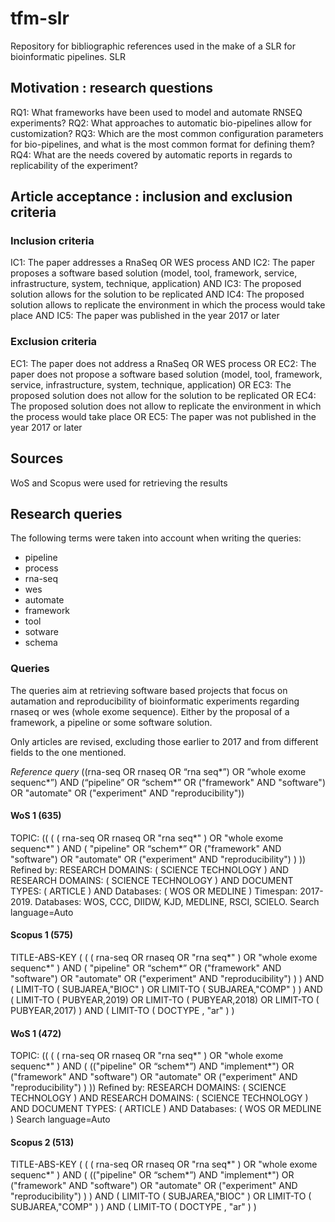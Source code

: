 # tfm-slr
Repository for bibliographic references used in the make of a SLR for bioinformatic pipelines.
 SLR
## Motivation : research questions  
RQ1: What frameworks have been used to model and automate RNSEQ experiments?
RQ2: What approaches to automatic bio-pipelines allow for customization?
RQ3: Which are the most common configuration parameters for bio-pipelines, and what is the 
most common format for defining them?
RQ4: What are the needs covered by automatic reports in regards to replicability of the 
experiment?

## Article acceptance : inclusion and exclusion criteria
### Inclusion criteria
IC1: The paper addresses a RnaSeq OR WES process AND
IC2: The paper proposes a software based solution (model, tool, framework, service, 
infrastructure, system, technique, application) AND
IC3: The proposed solution allows for the solution to be replicated AND
IC4: The proposed solution allows to replicate the environment in which the process would 
take place AND
IC5: The paper was published in the year 2017 or later

### Exclusion criteria
EC1: The paper does not address a RnaSeq OR WES process OR
EC2: The paper does not propose a software based solution (model, tool, framework, service, 
infrastructure, system, technique, application) OR
EC3: The proposed solution does not allow for the solution to be replicated OR
EC4: The proposed solution does not allow to replicate the environment in which the process 
would take place OR
EC5: The paper was not published in the year 2017 or later

## Sources
WoS and Scopus were used for retrieving the results

## Research queries
The following terms were taken into account when writing the queries:

+ pipeline
+ process
+ rna-seq
+ wes
+ automate
+ framework
+ tool
+ sotware
+ schema

### Queries
The queries aim at retrieving software based projects that focus on autamation and reproducibility of bioinformatic experiments regarding rnaseq or wes (whole exome sequence). Either by the proposal of a framework, a pipeline or some software solution.

Only articles are revised, excluding those earlier to 2017 and from different fields to the one mentioned.

_Reference query_
((rna-seq OR rnaseq OR “rna seq*”) OR ”whole exome sequenc*”) AND (“pipeline” OR “schem*” OR ("framework" AND "software") OR "automate" OR ("experiment" AND "reproducibility"))

#### WoS 1 (635)
TOPIC: (( ( ( rna-seq OR rnaseq OR "rna seq*" ) OR "whole exome sequenc*" ) AND ( "pipeline" OR “schem*” OR ("framework" AND "software") OR "automate" OR ("experiment" AND "reproducibility") ) ))
Refined by: RESEARCH DOMAINS: ( SCIENCE TECHNOLOGY ) AND RESEARCH DOMAINS: ( SCIENCE TECHNOLOGY ) AND DOCUMENT TYPES: ( ARTICLE ) AND Databases: ( WOS OR MEDLINE )
Timespan: 2017-2019. Databases:  WOS, CCC, DIIDW, KJD, MEDLINE, RSCI, SCIELO.
Search language=Auto  

#### Scopus 1 (575)
TITLE-ABS-KEY ( ( ( rna-seq OR rnaseq OR "rna seq*" ) OR "whole exome sequenc*" ) 
AND ( "pipeline" OR “schem*”
    OR ("framework" AND "software") 
OR "automate" 
OR ("experiment" AND "reproducibility") ) ) 
AND ( LIMIT-TO ( SUBJAREA,"BIOC" ) 
OR LIMIT-TO ( SUBJAREA,"COMP" ) ) 
AND ( LIMIT-TO ( PUBYEAR,2019) 
OR LIMIT-TO ( PUBYEAR,2018) 
OR LIMIT-TO ( PUBYEAR,2017) )
AND  ( LIMIT-TO ( DOCTYPE ,  "ar" ) ) 

#### WoS 1 (472)
TOPIC: (( ( ( rna-seq OR rnaseq OR "rna seq*" ) OR "whole exome sequenc*" ) AND ( (("pipeline" OR “schem*”) AND "implement*") OR ("framework" AND "software") OR "automate" OR ("experiment" AND "reproducibility") ) ))
Refined by: RESEARCH DOMAINS: ( SCIENCE TECHNOLOGY ) AND RESEARCH DOMAINS: ( SCIENCE TECHNOLOGY ) AND DOCUMENT TYPES: ( ARTICLE ) AND Databases: ( WOS OR MEDLINE )
Search language=Auto  

#### Scopus 2 (513)
TITLE-ABS-KEY ( ( ( rna-seq OR rnaseq OR "rna seq*" ) OR "whole exome sequenc*" ) 
AND ( (("pipeline" OR “schem*”) AND "implement*")
    OR ("framework" AND "software") 
OR "automate" 
OR ("experiment" AND "reproducibility") ) ) 
AND ( LIMIT-TO ( SUBJAREA,"BIOC" ) 
OR LIMIT-TO ( SUBJAREA,"COMP" ) ) 
AND  ( LIMIT-TO ( DOCTYPE ,  "ar" ) ) 
